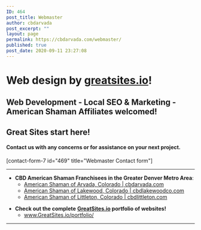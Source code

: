 ```yaml
---
ID: 464
post_title: Webmaster
author: cbdarvada
post_excerpt: ""
layout: page
permalink: https://cbdarvada.com/webmaster/
published: true
post_date: 2020-09-11 23:27:08
---
```

<!-- wp:heading {"level":1} -->
<h1>Web design by <a href="http://greatsites.io/">greatsites.io</a>! </h1>
<!-- /wp:heading -->

<!-- wp:heading -->
<h2>Web Development - Local SEO &amp; Marketing - American Shaman Affiliates welcomed!</h2>
<!-- /wp:heading -->

<!-- wp:heading -->
<h2>Great Sites start here!</h2>
<!-- /wp:heading -->

<!-- wp:heading {"level":4} -->
<h4>Contact us with any concerns or for assistance on your next project. </h4>
<!-- /wp:heading -->

<!-- wp:shortcode -->
[contact-form-7 id="469" title="Webmaster Contact form"]
<!-- /wp:shortcode -->

<!-- wp:separator -->
<hr class="wp-block-separator"/>
<!-- /wp:separator -->

<!-- wp:list -->
<ul><li><strong>CBD American Shaman Franchisees in the Greater Denver Metro Area</strong>:<ul><li><a href="https://cbdarvada.com/">American Shaman of Arvada, Colorado | cbdarvada.com</a></li><li><a href="https://cbdlakewoodco.com/">American Shaman of Lakewood, Colorado | cbdlakewoodco.com</a></li><li><a href="http://cbdlittleton.com/">American Shaman of Littleton, Colorado</a><a href="https://cbdlittleton.com/"> | cbdlittleton.com</a></li></ul></li></ul>
<!-- /wp:list -->

<!-- wp:list -->
<ul><li><strong>Check out the <strong>complete</strong></strong> <strong><a href="https://greatsites.io/portfolio">GreatSites.io</a> portfolio of websites!</strong><ul><li><a href="https://greatsites.io/porfolio">www.GreatSites.io/portfolio/</a></li></ul></li></ul>
<!-- /wp:list -->

<!-- wp:separator -->
<hr class="wp-block-separator"/>
<!-- /wp:separator -->
